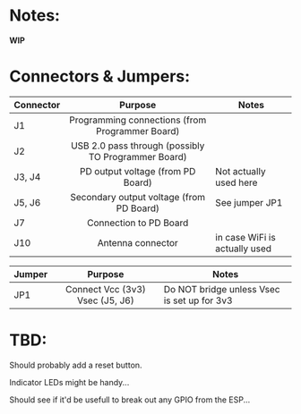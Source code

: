 # Notes:

**WIP**

# Connectors & Jumpers:

| Connector | Purpose                                             | Notes                         |
| --------- |:---------------------------------------------------:| ------------------------------|
| J1        | Programming connections (from Programmer Board)     |                               |
| J2        | USB 2.0 pass through (possibly TO Programmer Board) |                               |
| J3, J4    | PD output voltage (from PD Board)                   | Not actually used here        |
| J5, J6    | Secondary output voltage (from PD Board)            | See jumper JP1                |
| J7        | Connection to PD Board                              |                               |
| J10       | Antenna connector                                   | in case WiFi is actually used |

| Jumper    | Purpose                         | Notes                                       |
| --------- |:-------------------------------:| --------------------------------------------|
| JP1       | Connect Vcc (3v3) Vsec (J5, J6) | Do NOT bridge unless Vsec is set up for 3v3 |

# TBD:

Should probably add a reset button.

Indicator LEDs might be handy...

Should see if it'd be usefull to break out any GPIO from the ESP...